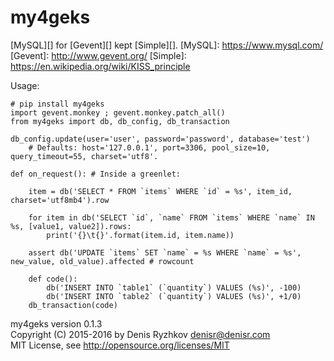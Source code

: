 my4geks
=======

[MySQL][] for [Gevent][] kept [Simple][].
[MySQL]: https://www.mysql.com/
[Gevent]: http://www.gevent.org/
[Simple]: https://en.wikipedia.org/wiki/KISS_principle

Usage:

    # pip install my4geks
    import gevent.monkey ; gevent.monkey.patch_all()
    from my4geks import db, db_config, db_transaction

    db_config.update(user='user', password='password', database='test')
        # Defaults: host='127.0.0.1', port=3306, pool_size=10, query_timeout=55, charset='utf8'.

    def on_request(): # Inside a greenlet:

        item = db('SELECT * FROM `items` WHERE `id` = %s', item_id, charset='utf8mb4').row

        for item in db('SELECT `id`, `name` FROM `items` WHERE `name` IN %s, [value1, value2]).rows:
            print('{}\t{}'.format(item.id, item.name))

        assert db('UPDATE `items` SET `name` = %s WHERE `name` = %s', new_value, old_value).affected # rowcount

        def code():
            db('INSERT INTO `table1` (`quantity`) VALUES (%s)', -100)
            db('INSERT INTO `table2` (`quantity`) VALUES (%s)', +1/0)
        db_transaction(code)

my4geks version 0.1.3  
Copyright (C) 2015-2016 by Denis Ryzhkov <denisr@denisr.com>  
MIT License, see http://opensource.org/licenses/MIT
